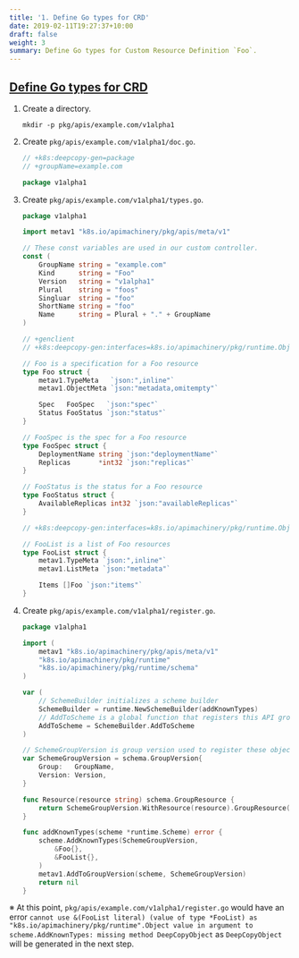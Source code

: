 ```yaml
---
title: '1. Define Go types for CRD'
date: 2019-02-11T19:27:37+10:00
draft: false
weight: 3
summary: Define Go types for Custom Resource Definition `Foo`.
---
```


## [Define Go types for CRD](https://github.com/nakamasato/sample-controller/commit/6b1933e5a627cc1d49dc027a0dcd65182f99f5be)

1. Create a directory.

    ```
    mkdir -p pkg/apis/example.com/v1alpha1
    ```

1. Create `pkg/apis/example.com/v1alpha1/doc.go`.

    ```go
    // +k8s:deepcopy-gen=package
    // +groupName=example.com

    package v1alpha1
    ```
1. Create `pkg/apis/example.com/v1alpha1/types.go`.
    ```go
    package v1alpha1

    import metav1 "k8s.io/apimachinery/pkg/apis/meta/v1"

    // These const variables are used in our custom controller.
    const (
        GroupName string = "example.com"
        Kind      string = "Foo"
        Version   string = "v1alpha1"
        Plural    string = "foos"
        Singluar  string = "foo"
        ShortName string = "foo"
        Name      string = Plural + "." + GroupName
    )

    // +genclient
    // +k8s:deepcopy-gen:interfaces=k8s.io/apimachinery/pkg/runtime.Object

    // Foo is a specification for a Foo resource
    type Foo struct {
        metav1.TypeMeta   `json:",inline"`
        metav1.ObjectMeta `json:"metadata,omitempty"`

        Spec   FooSpec   `json:"spec"`
        Status FooStatus `json:"status"`
    }

    // FooSpec is the spec for a Foo resource
    type FooSpec struct {
        DeploymentName string `json:"deploymentName"`
        Replicas       *int32 `json:"replicas"`
    }

    // FooStatus is the status for a Foo resource
    type FooStatus struct {
        AvailableReplicas int32 `json:"availableReplicas"`
    }

    // +k8s:deepcopy-gen:interfaces=k8s.io/apimachinery/pkg/runtime.Object

    // FooList is a list of Foo resources
    type FooList struct {
        metav1.TypeMeta `json:",inline"`
        metav1.ListMeta `json:"metadata"`

        Items []Foo `json:"items"`
    }
    ```

1. Create `pkg/apis/example.com/v1alpha1/register.go`.

    ```go
    package v1alpha1

    import (
        metav1 "k8s.io/apimachinery/pkg/apis/meta/v1"
        "k8s.io/apimachinery/pkg/runtime"
        "k8s.io/apimachinery/pkg/runtime/schema"
    )

    var (
        // SchemeBuilder initializes a scheme builder
        SchemeBuilder = runtime.NewSchemeBuilder(addKnownTypes)
        // AddToScheme is a global function that registers this API group & version to a scheme
        AddToScheme = SchemeBuilder.AddToScheme
    )

    // SchemeGroupVersion is group version used to register these objects.
    var SchemeGroupVersion = schema.GroupVersion{
        Group:   GroupName,
        Version: Version,
    }

    func Resource(resource string) schema.GroupResource {
        return SchemeGroupVersion.WithResource(resource).GroupResource()
    }

    func addKnownTypes(scheme *runtime.Scheme) error {
        scheme.AddKnownTypes(SchemeGroupVersion,
            &Foo{},
            &FooList{},
        )
        metav1.AddToGroupVersion(scheme, SchemeGroupVersion)
        return nil
    }
    ```

※ At this point, `pkg/apis/example.com/v1alpha1/register.go` would have an error `cannot use &(FooList literal) (value of type *FooList) as "k8s.io/apimachinery/pkg/runtime".Object value in argument to scheme.AddKnownTypes: missing method DeepCopyObject` as `DeepCopyObject` will be generated in the next step.
